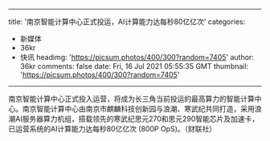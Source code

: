
---
title: '南京智能计算中心正式投运，AI计算能力达每秒80亿亿次'
categories: 
 - 新媒体
 - 36kr
 - 快讯
headimg: 'https://picsum.photos/400/300?random=7405'
author: 36kr
comments: false
date: Fri, 16 Jul 2021 05:55:35 GMT
thumbnail: 'https://picsum.photos/400/300?random=7405'
---

<div>   
南京智能计算中心正式投入运营，将成为长三角当前投运的最高算力的智能计算中心。南京智能计算中心由南京市麒麟科技创新园与浪潮、寒武纪共同打造，采用浪潮AI服务器算力机组，搭载领先的寒武纪思元270和思元290智能芯片及加速卡，已运营系统的AI计算能力达每秒80亿亿次 (800P OpS)。（财联社）  
</div>
            